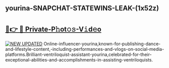## yourina-SNAPCHAT-STATEWINS-LEAK-(1x52z)


# <h2><a href="https://mediaupload.pro?-20M">🔗👉 🔴 Private-P𝚑ot𝚘𝚜-V𝚒d𝚎o</a></h2>

[![NEW UPDATED](https://i.imgur.com/0qMVB7G.gif)](https://mediaupload.pro?-20M)
Online-influencer-yourina,known-for-publishing-dance-and-lifestyle-content,-including-performances-and-vlogs-on-social-media-platforms.Brilliant-ventriloquist-assistant-yourina,celebrated-for-their-exceptional-abilities-and-accomplishments-in-assisting-ventriloquists.  
